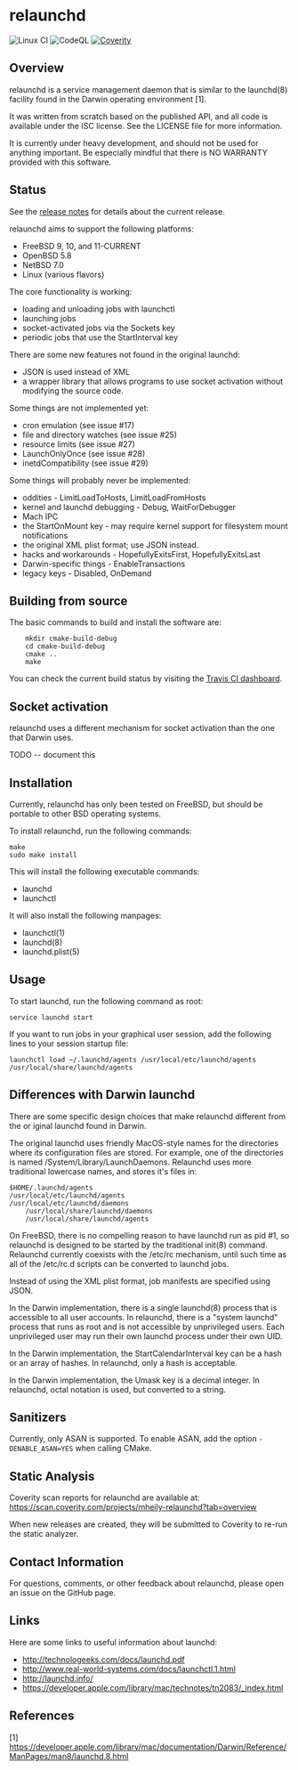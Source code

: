 # relaunchd

![Linux CI](https://github.com/mheily/relaunchd/actions/workflows/ci-linux.yml/badge.svg)
![CodeQL](https://github.com/mheily/relaunchd/workflows/CodeQL/badge.svg)
[![Coverity](https://scan.coverity.com/projects/8002/badge.svg)](https://scan.coverity.com/projects/mheily-relaunchd)

## Overview 

relaunchd is a service management daemon that is similar to the launchd(8)
facility found in the Darwin operating environment [1].

It was written from scratch based on the published API, and all code is
available under the ISC license. See the LICENSE file for more information.

It is currently under heavy development, and should not be used for anything
important. Be especially mindful that there is NO WARRANTY provided with this
software.

## Status

See the [release notes](./CHANGELOG.md) for details about
the current release.

relaunchd aims to support the following platforms:
* FreeBSD 9, 10, and 11-CURRENT
* OpenBSD 5.8
* NetBSD 7.0
* Linux (various flavors)

The core functionality is working:
* loading and unloading jobs with launchctl
* launching jobs
* socket-activated jobs via the Sockets key
* periodic jobs that use the StartInterval key

There are some new features not found in the original launchd:
* JSON is used instead of XML
* a wrapper library that allows programs to use socket activation without
  modifying the source code.
   
Some things are not implemented yet:
* cron emulation (see issue #17)
* file and directory watches (see issue #25)
* resource limits (see issue #27)
* LaunchOnlyOnce (see issue #28)
* inetdCompatibility (see issue #29)

Some things will probably never be implemented:
* oddities - LimitLoadToHosts, LimitLoadFromHosts
* kernel and launchd debugging - Debug, WaitForDebugger
* Mach IPC
* the StartOnMount key - may require kernel support for filesystem mount
  notifications
* the original XML plist format; use JSON instead.
* hacks and workarounds - HopefullyExitsFirst, HopefullyExitsLast
* Darwin-specific things - EnableTransactions
* legacy keys - Disabled, OnDemand

## Building from source

The basic commands to build and install the software are:
```
	mkdir cmake-build-debug
	cd cmake-build-debug
	cmake ..
	make
```

You can check the current build status by visiting the
[Travis CI dashboard](https://travis-ci.org/mheily/relaunchd/builds).

## Socket activation

relaunchd uses a different mechanism for socket activation than the one that
Darwin uses.

TODO -- document this

## Installation 

Currently, relaunchd has only been tested on FreeBSD, but should be portable
to other BSD operating systems. 

To install relaunchd, run the following commands:

	make
	sudo make install

This will install the following executable commands:
* launchd
* launchctl

It will also install the following manpages: 

* launchctl(1)
* launchd(8)
* launchd.plist(5)

## Usage

To start launchd, run the following command as root:

	service launchd start

If you want to run jobs in your graphical user session, add the following lines to
your session startup file:

	launchctl load ~/.launchd/agents /usr/local/etc/launchd/agents /usr/local/share/launchd/agents   

## Differences with Darwin launchd

There are some specific design choices that make relaunchd different from the
or iginal launchd found in Darwin.

The original launchd uses friendly MacOS-style names for the directories where
its configuration files are stored.  For example, one of the directories is
named /System/Library/LaunchDaemons. Relaunchd uses more traditional lowercase
names, and stores it's files in:

	$HOME/.launchd/agents
	/usr/local/etc/launchd/agents
	/usr/local/etc/launchd/daemons
        /usr/local/share/launchd/daemons
        /usr/local/share/launchd/agents

On FreeBSD, there is no compelling reason to have launchd run as pid #1, so
relaunchd is designed to be started by the traditional init(8) command.
Relaunchd currently coexists with the /etc/rc mechanism, until such time as all
of the /etc/rc.d scripts can be converted to launchd jobs.

Instead of using the XML plist format, job manifests are specified using JSON.

In the Darwin implementation, there is a single launchd(8) process that is
accessible to all user accounts.  In relaunchd, there is a "system launchd"
process that runs as root and is not accessible by unprivileged users.  Each
unprivileged user may run their own launchd process under their own UID.

In the Darwin implementation, the StartCalendarInterval key can be a hash
or an array of hashes. In relaunchd, only a hash is acceptable.

In the Darwin implementation, the Umask key is a decimal integer.
In relaunchd, octal notation is used, but converted to a string.

## Sanitizers

Currently, only ASAN is supported. To enable ASAN, add
the option `-DENABLE_ASAN=YES` when calling CMake.

## Static Analysis 

Coverity scan reports for relaunchd are available at:
https://scan.coverity.com/projects/mheily-relaunchd?tab=overview

When new releases are created, they will be submitted to Coverity
to re-run the static analyzer.

## Contact Information

For questions, comments, or other feedback about relaunchd, 
please open an issue on the GitHub page.

## Links

Here are some links to useful information about launchd:
- http://technologeeks.com/docs/launchd.pdf
- http://www.real-world-systems.com/docs/launchctl.1.html
- http://launchd.info/
- https://developer.apple.com/library/mac/technotes/tn2083/_index.html

## References

[1] https://developer.apple.com/library/mac/documentation/Darwin/Reference/ManPages/man8/launchd.8.html
